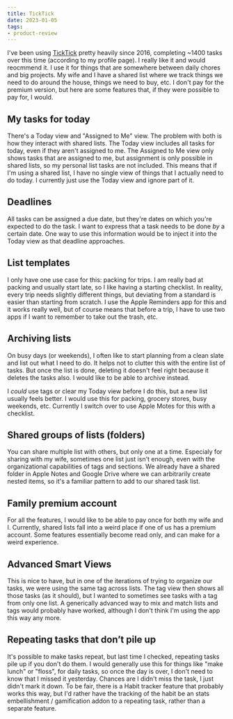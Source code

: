 ```yaml
---
title: TickTick
date: 2023-01-05
tags:
- product-review
---
```


I've been using [TickTick][1] pretty heavily since 2016, completing ~1400
tasks over this time (according to my profile page). I really like it and
would reocmmend it. I use it for things that are somewhere between daily
chores and big projects. My wife and I have a shared list where we
track things we need to do around the house, things we need to buy, etc.
I don't pay for the premium version, but here are some features that, if
they were possible to pay for, I would.

## My tasks for today

There's a Today view and "Assigned to Me" view. The problem with both is how they interact with
shared lists. The Today view includes all tasks for today, even if they aren't assigned to me.
The Assigned to Me view only shows tasks that are assigned to me, but assignment is only possible
in shared lists, so my personal list tasks are not included. This means that if I'm using a shared
list, I have no single view of things that I actually need to do today. I currently just use
the Today view and ignore part of it.

## Deadlines

All tasks can be assigned a due date, but they're dates on which you're expected to do the task.
I want to express that a task needs to be done _by_ a certain date. One way to use this information
would be to inject it into the Today view as that deadline approaches.

## List templates

I only have one use case for this: packing for trips. I am really bad at packing and usually start
late, so I like having a starting checklist. In reality, every trip needs slightly different things,
but deviating from a standard is easier than starting from scratch. I use the Apple Reminders app
for this and it works really well, but of course means that before a trip, I have to use two apps
if I want to remember to take out the trash, etc.

## Archiving lists

On busy days (or weekends), I often like to start planning from a clean slate and list out what I need to do.
It helps not to clutter this with the entire list of tasks. But once the list is done, deleting it
doesn't feel right because it deletes the tasks also. I would like to be able to archive instead.

I _could_ use tags or clear my Today view before I do this, but a new list usually feels better.
I would use this for packing, grocery stores, busy weekends, etc. Currently I switch over to use
Apple Motes for this with a checklist.

## Shared groups of lists (folders)

You can share multiple list with others, but only one at a time. Especialy for sharing with my wife,
sometimes one list just isn't enough, even with the organizational capabilities of tags and sections.
We already have a shared folder in Apple Notes and Google Drive where we can arbitrarily create nested
items, so it's a familiar pattern to add to our shared task list.

## Family premium account

For all the features, I would like to be able to pay once for both my wife and I.
Currently, shared lists fall into a weird place if one of us has a premium account. Some features
essentially become read only, and can make for a weird experience.

## Advanced Smart Views

This is nice to have, but in one of the iterations of trying to organize our tasks, we were using
the same tag across lists. The tag view then shows all those tasks (as it should), but I wanted to
sometimes see tasks with a tag from only one list. A generically advanced way to mix and match lists
and tags would probably have worked, although I don't think I'm using the app this way any more.

## Repeating tasks that don’t pile up

It's possible to make tasks repeat, but last time I checked, repeating tasks pile up if you don't
do them. I would generally use this for things like "make lunch" or "floss", for daily tasks,
so once the day is over, I don't need to know that I missed it yesterday. Chances are I didn't miss
the task, I just didn't mark it down. To be fair, there is a Habit tracker feature that probably
works this way, but I'd rather have the tracking of the habit be an stats embellishment / gamification
addon to a repeating task, rather than a separate feature.

[1]: https://ticktick.com/home
